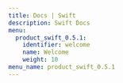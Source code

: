 ```yaml
---
title: Docs | Swift
description: Swift Docs
menu:
  product_swift_0.5.1:
    identifier: welcome
    name: Welcome
    weight: 10
menu_name: product_swift_0.5.1
---
```

